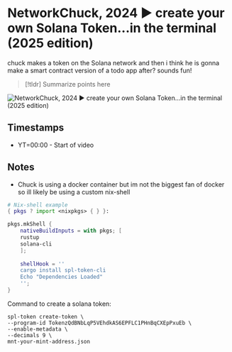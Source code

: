 # NetworkChuck, 2024 ▶ create your own Solana Token...in the terminal (2025 edition)
chuck makes a token on the Solana network and then i think he is gonna make a smart contract version of a todo app after? sounds fun!

>[!tldr]
>Summarize points here

![NetworkChuck, 2024 ▶ create your own Solana Token...in the terminal (2025 edition)](https://youtu.be/L4ASwqLZVV0)

## Timestamps
- YT=00:00 - Start of video

## Notes
- Chuck is using a docker container but im not the biggest fan of docker so ill likely be using a custom nix-shell

```nix
# Nix-shell example
{ pkgs ? import <nixpkgs> { } }:

pkgs.mkShell {
	nativeBuildInputs = with pkgs; [
    rustup
    solana-cli
	];
	
	shellHook = ''
	cargo install spl-token-cli
	Echo "Dependencies Loaded"
	'';
}
```

Command to create a solana token:
```
spl-token create-token \
--program-id TokenzQdBNbLqP5VEhdkAS6EPFLC1PHnBqCXEpPxuEb \
--enable-metadata \
--decimals 9 \
mnt-your-mint-address.json
```
